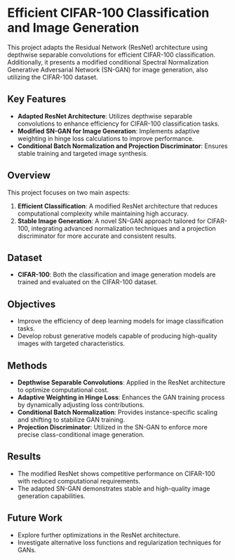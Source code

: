 # Efficient CIFAR-100 Classification and Image Generation

This project adapts the Residual Network (ResNet) architecture using depthwise separable convolutions for efficient CIFAR-100 classification. Additionally, it presents a modified conditional Spectral Normalization Generative Adversarial Network (SN-GAN) for image generation, also utilizing the CIFAR-100 dataset.

## Key Features

- **Adapted ResNet Architecture**: Utilizes depthwise separable convolutions to enhance efficiency for CIFAR-100 classification tasks.
- **Modified SN-GAN for Image Generation**: Implements adaptive weighting in hinge loss calculations to improve performance.
- **Conditional Batch Normalization and Projection Discriminator**: Ensures stable training and targeted image synthesis.

## Overview

This project focuses on two main aspects:
1. **Efficient Classification**: A modified ResNet architecture that reduces computational complexity while maintaining high accuracy.
2. **Stable Image Generation**: A novel SN-GAN approach tailored for CIFAR-100, integrating advanced normalization techniques and a projection discriminator for more accurate and consistent results.

## Dataset

- **CIFAR-100**: Both the classification and image generation models are trained and evaluated on the CIFAR-100 dataset.

## Objectives

- Improve the efficiency of deep learning models for image classification tasks.
- Develop robust generative models capable of producing high-quality images with targeted characteristics.

## Methods

- **Depthwise Separable Convolutions**: Applied in the ResNet architecture to optimize computational cost.
- **Adaptive Weighting in Hinge Loss**: Enhances the GAN training process by dynamically adjusting loss contributions.
- **Conditional Batch Normalization**: Provides instance-specific scaling and shifting to stabilize GAN training.
- **Projection Discriminator**: Utilized in the SN-GAN to enforce more precise class-conditional image generation.

## Results

- The modified ResNet shows competitive performance on CIFAR-100 with reduced computational requirements.
- The adapted SN-GAN demonstrates stable and high-quality image generation capabilities.

## Future Work

- Explore further optimizations in the ResNet architecture.
- Investigate alternative loss functions and regularization techniques for GANs.

